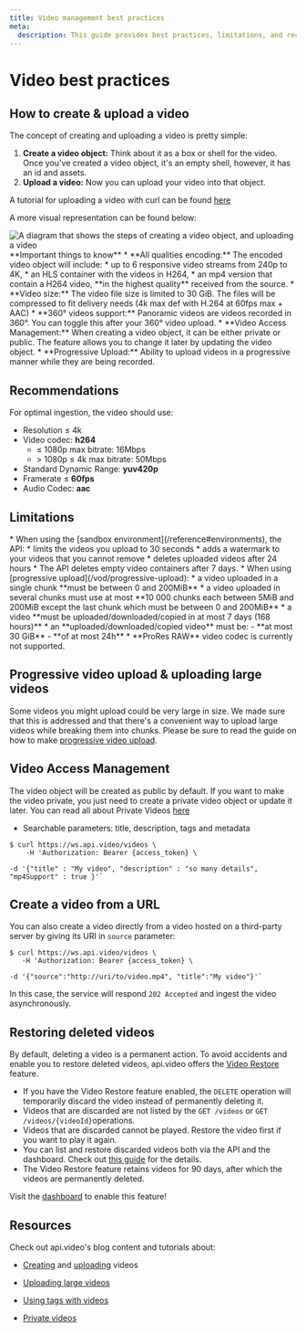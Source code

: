 ```yaml
---
title: Video management best practices
meta:
  description: This guide provides best practices, limitations, and recommendations on how to work with video on demand via api.video.
---
```


# Video best practices

## How to create & upload a video

The concept of creating and uploading a video is pretty simple:

1.  **Create a video object:** Think about it as a box or shell for the video. Once you've created a video object, it's an empty shell, however, it has an id and assets.
2.  **Upload a video:** Now you can upload your video into that object.

A tutorial for uploading a video with curl can be found [here](https://api.video/blog/tutorials/video-upload-tutorial/)

A more visual representation can be found below:

<Image src="/_assets/vod/video-best-practices/create-a-video-light.svg" src_dark="/_assets/vod/video-best-practices/create-a-video-dark.svg" alt="A diagram that shows the steps of creating a video object, and uploading a video" />

<Callout pad="2" type="info">
**Important things to know**
* **All qualities encoding:** The encoded video object will include:
   * up to 6 responsive video streams from 240p to 4K,
   * an HLS container with the videos in H264,
   * an mp4 version that contain a H264 video, **in the highest quality** received from the source.
* **Video size:** The video file size is limited to 30 GiB. The files will be compressed to fit delivery needs (4k max def with H.264 at 60fps max + AAC)
* **360° videos support:** Panoramic videos are videos recorded in 360°. You can toggle this after your 360° video upload.
* **Video Access Management:** When creating a video object, it can be either private or public. The feature allows you to change it later by updating the video object.
* **Progressive Upload:** Ability to upload videos in a progressive manner while they are being recorded.
</Callout>

## Recommendations

<Callout pad="2" type="success">
For optimal ingestion, the video should use:

- Resolution ≤ 4k
- Video codec: **h264**
    - ≤ 1080p max bitrate: 16Mbps
    - \> 1080p  ≤ 4k max bitrate: 50Mbps
- Standard Dynamic Range: **yuv420p**
- Framerate ≤ **60fps**
- Audio Codec: **aac**
</Callout>

## Limitations

<Callout pad="2" type="warning">
* When using the [sandbox environment](/reference#environments), the API:
   * limits the videos you upload to 30 seconds
   * adds a watermark to your videos that you cannot remove
   * deletes uploaded videos after 24 hours
* The API deletes empty video containers after 7 days.
* When using [progressive upload](/vod/progressive-upload):
   * a video uploaded in a single chunk **must be between 0 and 200MiB**
   * a video uploaded in several chunks must use at most **10 000 chunks each between 5MiB and 200MiB except the last chunk which must be between 0 and 200MiB**
* a video **must be uploaded/downloaded/copied in at most 7 days (168 hours)**
* an **uploaded/downloaded/copied video** must be:
    - **at most 30 GiB**
    - **of at most 24h**
* **ProRes RAW** video codec is currently not supported.
</Callout>

## Progressive video upload & uploading large videos

Some videos you might upload could be very large in size. We made sure that this is addressed and that there's a convenient way to upload large videos while breaking them into chunks. Please be sure to read the guide on how to make [progressive video upload](/vod/progressive-upload).

## Video Access Management

The video object will be created as public by default. If you want to make the video private, you just need to create a private video object or update it later. You can read all about Private Videos [here](/delivery/video-privacy-access-management.md)

* Searchable parameters: title, description, tags and metadata

```shell
$ curl https://ws.api.video/videos \
    -H 'Authorization: Bearer {access_token} \

-d '{"title" : "My video", "description" : "so many details", "mp4Support" : true }'` 
```

## Create a video from a URL

You can also create a video directly from a video hosted on a third-party server by giving its URI in `source` parameter:

```shell
$ curl https://ws.api.video/videos \
   -H 'Authorization: Bearer {access_token} \

-d '{"source":"http://uri/to/video.mp4", "title":"My video"}'` 
```

In this case, the service will respond `202 Accepted` and ingest the video asynchronously.

## Restoring deleted videos

By default, deleting a video is a permanent action. To avoid accidents and enable you to restore deleted videos, api.video offers the [Video Restore](https://dashboard.api.video/account-settings/access) feature.

* If you have the Video Restore feature enabled, the `DELETE` operation will temporarily discard the video instead of permanently deleting it. 
* Videos that are discarded are not listed by the `GET /videos` or `GET /videos/{videoId}`operations.
* Videos that are discarded cannot be played. Restore the video first if you want to play it again.
* You can list and restore discarded videos both via the API and the dashboard. Check out [this guide](/vod/delete-a-video#restoring-deleted-videos) for the details.
* The Video Restore feature retains videos for 90 days, after which the videos are permanently deleted.

Visit the [dashboard](https://dashboard.api.video/account-settings/access) to enable this feature!

## Resources

Check out api.video's blog content and tutorials about:

* [Creating](https://api.video/blog/endpoints/video-create/) and [uploading](https://api.video/blog/endpoints/video-upload/) videos
  
* [Uploading large videos](https://api.video/blog/tutorials/video-upload-tutorial-large-videos/)
  
* [Using tags with videos](https://api.video/blog/tutorials/video-tagging-best-practices/)
  
* [Private videos](https://api.video/blog/product-updates/video-access-management-how-to-create-deliver-and-manage-private-videos-and-what/)